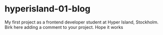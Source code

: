 # hyperisland-01-blog
My first project as a frontend developer student at Hyper Island, Stockholm.
Birk here adding a comment to your project. Hope it works
